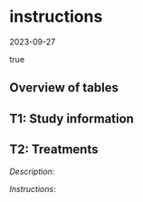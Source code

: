 instructions
================
2023-09-27

true

## Overview of tables

## T1: Study information

## T2: Treatments

*Description*:

*Instructions*:
